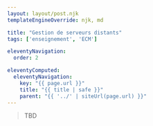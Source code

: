 ```yaml
---
layout: layout/post.njk 
templateEngineOverride: njk, md

title: "Gestion de serveurs distants"
tags: ['enseignement', 'ECM']

eleventyNavigation:
  order: 2

eleventyComputed:
  eleventyNavigation:
    key: "{{ page.url }}"
    title: "{{ title | safe }}"
    parent: "{{ '../' | siteUrl(page.url) }}"
---
```


> TBD
